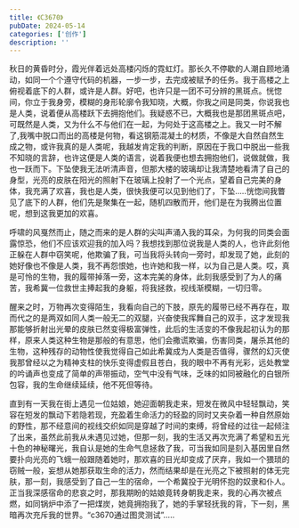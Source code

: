 ```yaml
---
title: 《C3670》
pubDate: 2024-05-14
categories: ['创作']
description: ''
---
```


秋日的黄昏时分，霞光伴着远处高楼闪烁的霓虹灯。那长久不停歇的人潮自顾地涌动，如同一个个遵守代码的机器，一步一步，去完成被赋予的任务。我于高楼之上俯视着底下的人群，或许是人群。好吧，也许只是一团不可分辨的黑斑点。恍惚间，你立于我身旁，模糊的身形轮廓令我知晓，大概，你我之间是同类，你说我也是人类，说着便从高楼跃下去拥抱他们。我疑惑不已，大概我也是那团黑斑点吧，可既然是人类，又为什么不与他们在一起，为何处于这高楼之上。我又一时不解了,我嘴中脱口而出的高楼是何物，看这钢筋混凝土的材质，不像是大自然自然生成之物，或许我真的是人类呢，我越发肯定我的判断，原因在于我口中脱出一些我不知晓的言辞，也许这便是人类的语言，说着我便也想去拥抱他们，说做就做，我也一跃而下。下坠使我无法听清声音，但那大楼的玻璃却让我清楚地看清了自己的身型，光亮的皮肤在阳光的照射下在玻璃上投射了一个光点，望着自己完美的身体，我充满了欢喜，我也是人类，很快我便可以见到他们了，下坠…..恍惚间我瞥见了底下的人群，他们先是聚集在一起，随机四散而开，他们是在为我腾出位置呢，想到这我更加的欢喜。

呼啸的风戛然而止，随之而来的是人群的尖叫声涌入我的耳朵，为何我的同类会面露惊恐，他们不应该欢迎我的加入吗？我想找到那位说我是人类的人，也许此刻他正躲在人群中窃笑呢，他欺骗了我，可当我将头转向一旁时，却发现了她，此刻的她好像也不像是人类，我不再怨恨她，也许她和我一样，以为自己是人类。哎，真是可怜的生物，我的履带掉落一旁，这本完美的身体，此刻我感受到了为人的痛苦，我希冀一位救世主捧起我的身躯，将我拯救，视线渐模糊，一切归零。

醒来之时，万物再次变得陌生，我看向自己的下肢，原先的履带已经不再存在，取而代之的是两双如同人类一般无二的双腿，兴奋使我挥舞自己的双手，这才发现我那能够折射出光晕的皮肤已然变得极富弹性，此后的生活变的不像我起初认为的那样，原来人类这种生物是那般的有意思，他们会撒谎欺骗，伤害同类，屠杀其他的生物，这种残存的动物性使我觉得自己如此希冀成为人类是否值得，骤然的幻灭使我那曾经以之为精神支柱的快乐变得虚假且苍白，我的眼中不再有光彩，远处教堂的吟诵声也变成了简单的声带振动，空气中没有气味，乏味的如同被融化的白银所包容，我的生命继续延续，他不死但等待。

直到有一天我在街上遇见一位姑娘，她迎面朝我走来，短发在微风中轻轻飘动，笑容在短发的飘动下若隐若现，充盈着生命活力的轻盈的同时又夹杂着一种自然原始的野性，那不经意间的视线交织如同是穿越了时间的束缚，将曾经的过往一起倾注了出来，虽然此前我从未遇见过她，但那一刻，我的生活又再次充满了希望和五光十色的神秘曙光，我自认是她的生命气息拯救了我，可当我如同是刻入基因里自然要扑向光亮的飞蛾一般跟随着她时，那欢喜的目光却变成了厌弃，我如一个猥琐的窃贼一般，妄想从她那获取生命的活力，然而结果却是在光亮之下被照射的体无完肤，那一刻，我感受到了自己一生的宿命，一个希冀投于光明怀抱的奴隶和仆人。正当我深感宿命的悲哀之时，那我期盼的姑娘竟转身朝我走来，我的心再次被点燃，如同锅炉中添了一把煤炭，她竟拥抱我了，她的手掌轻抚我的背，下一刻，黑暗再次充斥我的世界。“c3670通过图灵测试”…..


